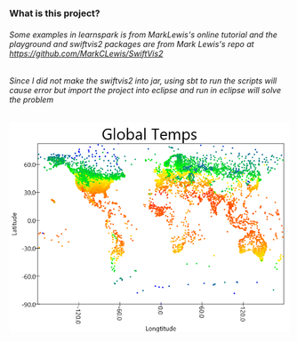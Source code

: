 ### What is this project?

###### Some examples in learnspark is from MarkLewis's online tutorial and the playground and swiftvis2 packages are from Mark Lewis's repo at https://github.com/MarkCLewis/SwiftVis2
###### Since I did not make the swiftvis2 into jar, using sbt to run the scripts will cause error but import the project into eclipse and run in eclipse will solve the problem

![GlobalTemps](GlobalTemps.png)
